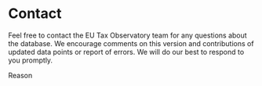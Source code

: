 # Contact

Feel free to contact the EU Tax Observatory team for any questions about the database. We encourage comments
 on this version and contributions of updated data points
or report of errors. We will do our best to respond to you promptly.

Reason